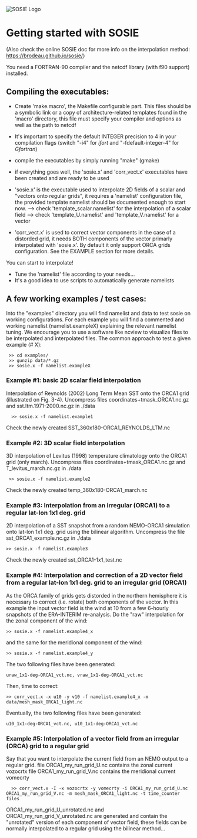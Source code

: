 
![SOSIE Logo](https://brodeau.github.io/sosie/sosie_files/sosie_300.svg)


# Getting started with SOSIE

(Also check the online SOSIE doc for more info on the interpolation method:
https://brodeau.github.io/sosie/)

You need a FORTRAN-90 compiler and the netcdf library (with f90 support) installed.


Compiling the executables:
--

 * Create 'make.macro', the Makefile configurable part. This files should be a symbolic
   link or a copy of architecture-related templates found in the 'macro' directory,
   this file must specify your compiler and options as well as the path to netcdf

 * It's important to specify the default INTEGER precision to 4 in your compilation flags (switch "-i4" for *ifort* and "-fdefault-integer-4" for *Gfortran*)

 * compile the executables by simply running "make" (gmake)

 * if everything goes well, the 'sosie.x' and 'corr\_vect.x'
   executables have been created and are ready to be used

 * 'sosie.x' is the executable used to interpolate 2D fields of a scalar and
   "vectors onto regular grids", it requires a 'namelist' configuration file,
   the provided template namelist should be documented enough to start now.
        --> check 'template\_scalar.namelist' for the interpolation of a scalar field
        --> check 'template\_U.namelist' and 'template\_V.namelist' for a vector

 * 'corr\_vect.x' is used to correct vector components in the case of a distorded
   grid, it needs BOTH components of the vector primarly interpolated with
   'sosie.x'. By default it only support ORCA grids configuration.
   See the EXAMPLE section for more details.

 You can start to interpolate!
 * Tune the 'namelist' file according to your needs...
 * It's a good idea to use scripts to automatically generate namelists



A few working examples / test cases:
--

Into the "examples" directory you will find namelist and data to test sosie on
working configurations.  For each example you will find a commented and working
namelist (namelist.exampleX) explaining the relevant namelist tuning.  We
encourage you to use a software like ncview to visualize files to be
interpolated and interpolated files.  The common approach to test a given
example (# X):

     >> cd examples/
     >> gunzip data/*.gz
     >> sosie.x -f namelist.exampleX


### Example #1: basic 2D scalar field interpolation
Interpolation of Reynolds (2002) Long Term Mean SST onto the ORCA1 grid
(illustrated on Fig. 3-4). Uncompress files coordinates+tmask\_ORCA1.nc.gz and
sst.ltm.1971-2000.nc.gz in ./data

      >> sosie.x -f namelist.example1

Check the newly created SST\_360x180-ORCA1\_REYNOLDS\_LTM.nc


### Example #2: 3D scalar field interpolation

3D interpolation of Levitus (1998) temperature climatology onto the ORCA1 grid
(only march). Uncompress files coordinates+tmask\_ORCA1.nc.gz and
T\_levitus\_march.nc.gz in ./data

     >> sosie.x -f namelist.example2
Check the newly created temp\_360x180-ORCA1\_march.nc


### Example #3: Interpolation from an irregular (ORCA1) to a regular lat-lon 1x1 deg. grid

2D interpolation of a SST snapshot from a random NEMO-ORCA1 simulation onto
lat-lon 1x1 deg. grid using the bilinear algorithm. Uncompress the file
sst\_ORCA1\_example.nc.gz in ./data

    >> sosie.x -f namelist.example3
Check the newly created sst\_ORCA1-1x1\_test.nc


### Example #4: Interpolation and correction of a 2D vector field from a regular lat-lon 1x1 deg. grid to an irregular grid (ORCA1)

As the ORCA family of grids gets distorded in the northern hemisphere it is
necessary to correct (i.e. rotate) both components of the vector. In this
example the input vector field is the wind at 10 from a few 6-hourly snapshots
of the ERA-INTERIM re-analysis.  Do the "raw" interpolation for the zonal component of the wind:

    >> sosie.x -f namelist.example4_x
and the same for the meridional component of the wind:

    >> sosie.x -f namelist.example4_y
The two following files have been generated:

    uraw_1x1-deg-ORCA1_vct.nc, vraw_1x1-deg-ORCA1_vct.nc
Then, time to correct:

    >> corr_vect.x -x u10 -y v10 -f namelist.example4_x -m data/mesh_mask_ORCA1_light.nc
Eventually, the two following files have been generated:

    u10_1x1-deg-ORCA1_vct.nc, u10_1x1-deg-ORCA1_vct.nc



### Example #5: Interpolation of a vector field from an irregular (ORCA) grid to a regular grid

Say that you want to interpolate the current field from an NEMO output to a
regular grid.  file ORCA1\_my\_run\_grid\_U.nc contains the zonal current
vozocrtx file ORCA1\_my\_run\_grid\_V.nc contains the meridional current
vomecrty

      >> corr_vect.x -I -x vozocrtx -y vomecrty -i ORCA1_my_run_grid_U.nc ORCA1_my_run_grid_V.nc -m mesh_mask_ORCA1_light.nc -t time_counter files

ORCA1\_my\_run\_grid\_U\_unrotated.nc and ORCA1\_my\_run\_grid\_V\_unrotated.nc
are generated and contain the "unrotated" version of each component of vector
field, these fields can be normally interpolated to a regular grid using the
bilinear method...

